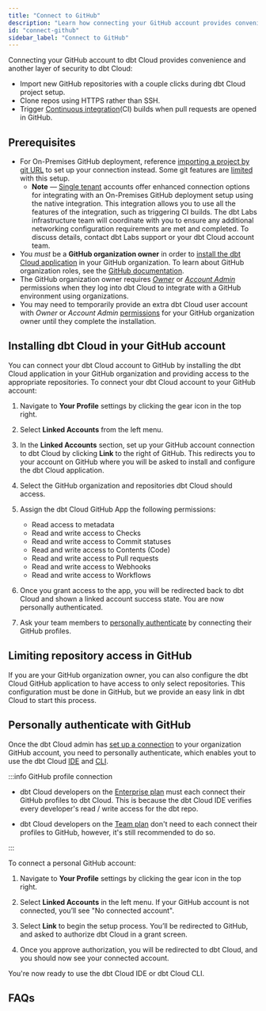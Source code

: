 ```yaml
---
title: "Connect to GitHub"
description: "Learn how connecting your GitHub account provides convenience and another layer of security to dbt Cloud."
id: "connect-github"
sidebar_label: "Connect to GitHub"
---
```



Connecting your GitHub account to dbt Cloud provides convenience and another layer of security to dbt Cloud:
- Import new GitHub repositories with a couple clicks during dbt Cloud project setup.
- Clone repos using HTTPS rather than SSH.
- Trigger [Continuous integration](/docs/deploy/continuous-integration)(CI) builds when pull requests are opened in GitHub.

## Prerequisites

- For On-Premises GitHub deployment, reference [importing a project by git URL](/docs/cloud/git/import-a-project-by-git-url) to set up your connection instead. Some git features are [limited](/docs/cloud/git/import-a-project-by-git-url#limited-integration) with this setup.
  * **Note** &mdash; [Single tenant](/docs/cloud/about-cloud/tenancy#single-tenant) accounts offer enhanced connection options for integrating with an On-Premises GitHub deployment setup using the native integration.  This integration allows you to use all the features of the integration, such as triggering CI builds. The dbt Labs infrastructure team will coordinate with you to ensure any additional networking configuration requirements are met and completed. To discuss details, contact dbt Labs support or your dbt Cloud account team.
- You _must_ be a **GitHub organization owner** in order to [install the dbt Cloud application](/docs/cloud/git/connect-github#installing-dbt-cloud-in-your-github-account) in your GitHub organization. To learn about GitHub organization roles, see the [GitHub documentation](https://docs.github.com/en/organizations/managing-peoples-access-to-your-organization-with-roles/roles-in-an-organization). 
- The GitHub organization owner requires [_Owner_](/docs/cloud/manage-access/self-service-permissions) or [_Account Admin_](/docs/cloud/manage-access/enterprise-permissions) permissions when they log into dbt Cloud to integrate with a GitHub environment using organizations.
- You may need to temporarily provide an extra dbt Cloud user account with _Owner_ or _Account Admin_ [permissions](/docs/cloud/manage-access/self-service-permissions) for your GitHub organization owner until they complete the installation.


## Installing dbt Cloud in your GitHub account

You can connect your dbt Cloud account to GitHub by installing the dbt Cloud application in your GitHub organization and providing access to the appropriate repositories. 
To connect your dbt Cloud account to your GitHub account: 

1. Navigate to **Your Profile** settings by clicking the gear icon in the top right. 

2. Select **Linked Accounts** from the left menu.

<Lightbox src="/img/docs/dbt-cloud/cloud-configuring-dbt-cloud/connecting-github/github-connect.gif" title="Navigated to Linked Accounts under your profile"/>

3. In the **Linked Accounts** section, set up your GitHub account connection to dbt Cloud by clicking **Link** to the right of GitHub. This redirects you to your account on GitHub where you will be asked to install and configure the dbt Cloud application. 

4. Select the GitHub organization and repositories dbt Cloud should access.

   <Lightbox src="/img/docs/dbt-cloud/cloud-configuring-dbt-cloud/connecting-github/github-app-install.png" title="Installing the dbt Cloud application into a GitHub organization"/>

5. Assign the dbt Cloud GitHub App the following permissions:
   - Read access to metadata
   - Read and write access to Checks
   - Read and write access to Commit statuses
   - Read and write access to Contents (Code)
   - Read and write access to Pull requests
   - Read and write access to Webhooks
   - Read and write access to Workflows

6. Once you grant access to the app, you will be redirected back to dbt Cloud and shown a linked account success state. You are now personally authenticated. 
7. Ask your team members to [personally authenticate](/docs/cloud/git/connect-github#personally-authenticate-with-github) by connecting their GitHub profiles.

## Limiting repository access in GitHub
If you are your GitHub organization owner, you can also configure the dbt Cloud GitHub application to have access to only select repositories. This configuration must be done in GitHub, but we provide an easy link in dbt Cloud to start this process.
<Lightbox src="/img/docs/dbt-cloud/cloud-configuring-dbt-cloud/connecting-github/configure-github.png" title="Configuring the dbt Cloud app"/>

## Personally authenticate with GitHub

Once the dbt Cloud admin has [set up a connection](/docs/cloud/git/connect-github#installing-dbt-cloud-in-your-github-account) to your organization GitHub account, you need to personally authenticate, which enables yout to use the dbt Cloud [IDE](/docs/cloud/dbt-cloud-ide/develop-in-the-cloud) and [CLI](/docs/cloud/cloud-cli-installation).

:::info GitHub profile connection

- dbt Cloud developers on the [Enterprise plan](https://www.getdbt.com/pricing/) must each connect their GitHub profiles to dbt Cloud. This is because the dbt Cloud IDE verifies every developer's read / write access for the dbt repo. 

- dbt Cloud developers on the [Team plan](https://www.getdbt.com/pricing/) don't need to each connect their profiles to GitHub, however, it's still recommended to do so.

:::

To connect a personal GitHub account:

1. Navigate to **Your Profile** settings by clicking the gear icon in the top right. 

2. Select **Linked Accounts** in the left menu. If your GitHub account is not connected, you’ll see "No connected account". 

3. Select **Link** to begin the setup process. You’ll be redirected to GitHub, and asked to authorize dbt Cloud in a grant screen.
<Lightbox src="/img/docs/dbt-cloud/cloud-configuring-dbt-cloud/connecting-github/github-auth.png" title="Authorizing the dbt Cloud app for developers"/>

4. Once you approve authorization, you will be redirected to dbt Cloud, and you should now see your connected account. 

You're now ready to use the dbt Cloud IDE or dbt Cloud CLI.


## FAQs
<FAQ path="Git/gitignore"/>
<FAQ path="Git/git-migration"/>
